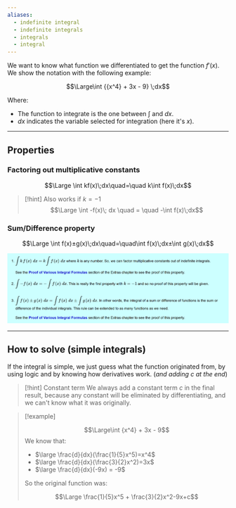 ```yaml
---
aliases:
  - indefinite integral
  - indefinite integrals
  - integrals
  - integral
---
```

We want to know what function we differentiated to get the function $f'(x)$.
We show the notation with the following example:

$$\Large\int {{x^4} + 3x - 9} \;dx$$

Where:
- The function to integrate is the one between $\int$ and $dx$.
- $dx$ indicates the variable selected for integration (here it's $x$).

---

## Properties

### Factoring out multiplicative constants

$$\Large \int kf(x)\;dx\quad=\quad k\int f(x)\;dx$$

> [!hint] Also works if $k=-1$
> $$\Large \int -f(x)\; dx \quad = \quad -\int f(x)\;dx$$

### Sum/Difference property

$$\Large \int f(x)±g(x)\;dx\quad=\quad\int f(x)\;dx±\int g(x)\;dx$$

![](../z_images/Pasted%20image%2020250422135214.png)

---

## How to solve (simple integrals)

If the integral is simple, we just guess what the function originated from, by using logic and by knowing how derivatives work. (*and adding $c$ at the end*)

> [!hint] Constant term
> We always add a constant term $c$ in the final result, because any constant will be eliminated by differentiating, and we can't know what it was originally.

> [!example]
> 
> $$\Large\int {x^4} + 3x - 9$$
> We know that:
> - $\large \frac{d}{dx}(\frac{1}{5}x^5)=x^4$ 
> - $\large \frac{d}{dx}(\frac{3}{2}x^2)=3x$
> - $\large \frac{d}{dx}(-9x) = -9$
>   
> So the original function was:
> 
> $$\Large \frac{1}{5}x^5 + \frac{3}{2}x^2-9x+c$$
